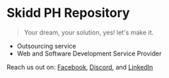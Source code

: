 # Skidd PH Repository

> Your dream, your solution, yes! let's make it.

 - Outsourcing service 
 - Web and Software Development Service Provider

Reach us out on: [Facebook](https://facebook.com/skiddph), [Discord](https://discord.gg/ugSanJu5BJ), and [LinkedIn](https://www.linkedin.com/company/skiddph)

